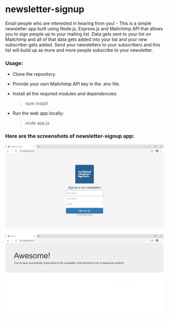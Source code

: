 # newsletter-signup
Email people who are interested in hearing from you! - This is a simple newsletter app built using Node.js, Express.js and Mailchimp API that allows you to sign people up to your mailing list. Data gets sent to your list on Mailchimp and all of that data gets added into your list and your new subscriber gets added. Send your newsletters to your subscribers and this list will build up as more and more people subscribe to your newsletter.

### Usage:
-	Clone the repository.
-	Provide your own Mailchimp API key in the .env file.
-	Install all the required modules and dependencies:

    > npm install
-	Run the web app locally:

    > node app.js

### Here are the screenshots of newsletter-signup app:

![alt text](https://github.com/parthbrahmaxatri/newsletter-signup/blob/main/public/images/ss_1.PNG)

![alt text](https://github.com/parthbrahmaxatri/newsletter-signup/blob/main/public/images/ss_2.PNG)
